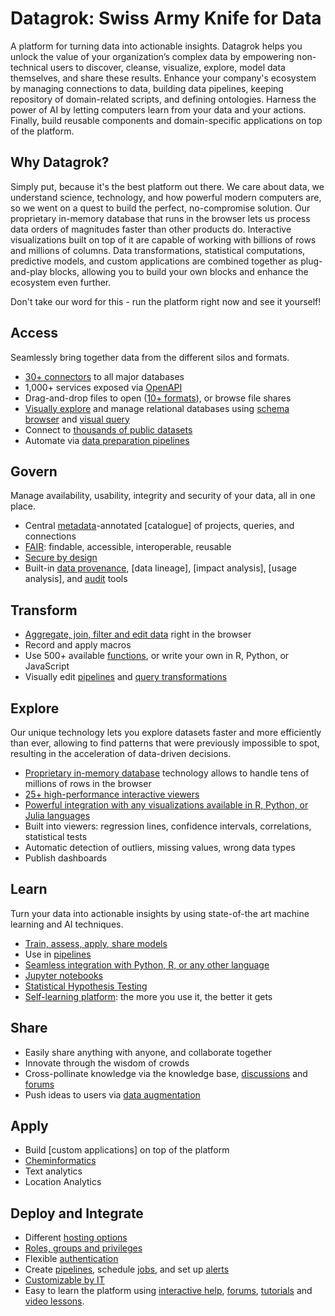 <!-- TITLE: Datagrok -->
<!-- SUBTITLE: -->

# Datagrok: Swiss Army Knife for Data 

A platform for turning data into actionable insights.
Datagrok helps you unlock the value of your organization’s complex data by empowering
non-technical users to discover, cleanse, visualize, explore, model data themselves, and share 
these results. Enhance your company's ecosystem by managing connections to data, 
building data pipelines, keeping repository of domain-related scripts, and defining ontologies.
Harness the power of AI by letting computers learn from your data and your actions. 
Finally, build reusable components and domain-specific applications on top of the platform.

## Why Datagrok?

Simply put, because it's the best platform out there. We care about data, we understand science, 
technology, and how powerful modern computers are, so we went on a quest to build the perfect,
no-compromise solution. Our proprietary 
in-memory database that runs in the browser lets us process data orders of magnitudes faster 
than other products do. Interactive visualizations built on top of it are capable of working 
with billions of rows and millions of columns. Data transformations, statistical computations, 
predictive models, and custom applications are combined together as plug-and-play blocks,
allowing you to build your own blocks and enhance the ecosystem even further.     

Don't take our word for this - run the platform right now and see it yourself! 

## Access

Seamlessly bring together data from the different silos and formats.

* [30+ connectors](entities/data-connection.md) to all major databases
* 1,000+ services exposed via [OpenAPI](features/open-api.md)
* Drag-and-drop files to open ([10+ formats](features/importing-data.md)), or browse file shares
* [Visually explore](features/db-exploration.md) and manage relational databases using [schema browser](features/db-exploration.md#schema-browser)
  and [visual query](features/db-visual-query.md)
* Connect to [thousands of public datasets](features/public-datasets.md)
* Automate via [data preparation pipelines](entities/data-pipeline.md)

## Govern

Manage availability, usability, integrity and security of your data, all in one place.

* Central [metadata](concepts/metadata.md)-annotated [catalogue] of projects, queries, and connections   
* [FAIR](concepts/fair.md): findable, accessible, interoperable, reusable 
* [Secure by design](features/security.md)
* Built-in [data provenance](features/data-provenance.md), [data lineage], [impact analysis],
  [usage analysis], and [audit](features/audit.md) tools

## Transform

* [Aggregate, join, filter and edit data](features/data-wrangling.md) right in the browser
* Record and apply macros
* Use 500+ available [functions](entities/function.md), or write your own in R, Python, or JavaScript
* Visually edit [pipelines](features/job-editor.md) and [query transformations](features/recipe-editor.md)

## Explore

Our unique technology lets you explore datasets faster and more efficiently than ever, allowing to
find patterns that were previously impossible to spot, resulting in the acceleration of data-driven decisions.

* [Proprietary in-memory database](concepts/performance.md) technology allows to handle tens of millions of rows in the browser
* [25+ high-performance interactive viewers](viewers/viewers.md)
* [Powerful integration with any visualizations available in R, Python, or Julia languages](viewers/scripting-viewer.md)
* Built into viewers: regression lines, confidence intervals, correlations, statistical tests 
* Automatic detection of outliers, missing values, wrong data types
* Publish dashboards 

## Learn

Turn your data into actionable insights by using state-of-the art machine learning and AI techniques. 
 
* [Train, assess, apply, share models](plugins/predictive-modeling.md) 
* Use in [pipelines](features/job-editor.md) 
* [Seamless integration with Python, R, or any other language](features/scripting.md) 
* [Jupyter notebooks](plugins/jupyter-notebook.md) 
* [Statistical Hypothesis Testing](solutions/data-science.md)
* [Self-learning platform](concepts/self-learning-platform.md): the more you use it, the better it gets 

## Share 

* Easily share anything with anyone, and collaborate together
* Innovate through the wisdom of crowds
* Cross-pollinate knowledge via the knowledge base, [discussions](features/chat.md) and [forums](features/forum.md) 
* Push ideas to users via [data augmentation](concepts/data-augmentation.md)

## Apply 

* Build [custom applications] on top of the platform
* [Cheminformatics](domains/chem/cheminformatics.md)
* Text analytics
* Location Analytics 

## Deploy and Integrate 

* Different [hosting options](features/hosting-options.md) 
* [Roles, groups and privileges](features/security.md) 
* Flexible [authentication](features/authentication.md) 
* Create [pipelines](features/job-editor.md), schedule [jobs](entities/data-job.md), and set up [alerts](TODO:write) 
* [Customizable by IT](features/it-customizations.md)
* Easy to learn the platform using [interactive help](features/navigation.md#help), [forums](features/forum.md), [tutorials](/tutorials) and [video lessons](tutorials/video-lessons.md).
